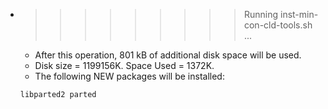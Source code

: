 * >>>>>>>>> Running inst-min-con-cld-tools.sh ...
  * After this operation, 801 kB of additional disk space will be used.
  * Disk size = 1199156K. Space Used = 1372K.
  * The following NEW packages will be installed:
  ```bash
  libparted2 parted
  ```
